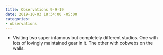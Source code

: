 ```yaml
---
title: Observations 9-9-19
date: 2019-10-03 18:34:00 -05:00
categories:
- observations
---
```


- Visiting two super infamous but completely different studios. One with lots of lovingly maintained gear in it. The other with cobwebs on the walls.